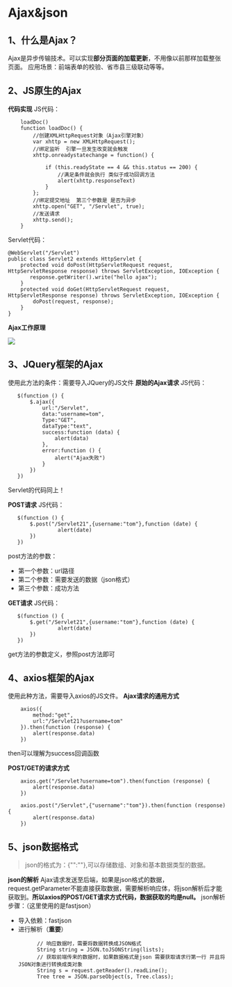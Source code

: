 # Ajax&json
## 1、什么是Ajax？
Ajax是异步传输技术。可以实现**部分页面的加载更新**，不用像以前那样加载整张页面。
    应用场景：前端表单的校验、省市县三级联动等等。
## 2、JS原生的Ajax
**代码实现**
JS代码：
```
    loadDoc()
    function loadDoc() {
        //创建XMLHttpRequest对象（Ajax引擎对象）
        var xhttp = new XMLHttpRequest();
        //绑定监听  引擎一旦发生改变就会触发
        xhttp.onreadystatechange = function() {

            if (this.readyState == 4 && this.status == 200) {
                //满足条件就会执行 类似于成功回调方法
                alert(xhttp.responseText)
            }
        };
        //绑定提交地址  第三个参数是 是否为异步
        xhttp.open("GET", "/Servlet", true);
        //发送请求
        xhttp.send();
    }
```
Servlet代码：
```
@WebServlet("/Servlet")
public class Servlet2 extends HttpServlet {
    protected void doPost(HttpServletRequest request, HttpServletResponse response) throws ServletException, IOException {
       response.getWriter().write("hello ajax");
    }
    protected void doGet(HttpServletRequest request, HttpServletResponse response) throws ServletException, IOException {
        doPost(request, response);
    }
}
```
**Ajax工作原理**

<img src="https://shopping-mlk.oss-cn-beijing.aliyuncs.com/JavaNote/Ajax/Ajax%E5%B7%A5%E4%BD%9C%E5%8E%9F%E7%90%86.jpg"  >

## 3、JQuery框架的Ajax
使用此方法的条件：需要导入JQuery的JS文件
**原始的Ajax请求**
JS代码：
```
   $(function () {
       $.ajax({
           url:"/Servlet",
           data:"username=tom",
           Type:"GET",
           dataType:"text",
           success:function (data) {
               alert(data)
           },
           error:function () {
               alert("Ajax失败")
           }
       })
   })
```
Servlet的代码同上！

**POST请求**
JS代码：
```
   $(function () {
       $.post("/Servlet21",{username:"tom"},function (date) {
                alert(date)
       })
   })
```
post方法的参数：
- 第一个参数：url路径
- 第二个参数：需要发送的数据（json格式）
- 第三个参数：成功方法

**GET请求**
JS代码：
```
   $(function () {
       $.get("/Servlet21",{username:"tom"},function (date) {
                alert(date)
       })
   })
```
get方法的参数定义，参照post方法即可
## 4、axios框架的Ajax
使用此种方法，需要导入axios的JS文件。
**Ajax请求的通用方式**
```
    axios({
        method:"get",
        url:"/Servlet21?username=tom"
    }).then(function (response) {
        alert(response.data)
    })
```
then可以理解为success回调函数

**POST/GET的请求方式**
```
    axios.get("/Servlet?username=tom").then(function (response) {
        alert(response.data)
    })

    axios.post("/Servlet",{"username":"tom"}).then(function (response) {
        alert(response.data)
    })
```

## 5、json数据格式
>json的格式为：{"":""},可以存储数组、对象和基本数据类型的数据。

**json的解析**
Ajax请求发送至后端，如果是json格式的数据，request.getParameter不能直接获取数据，需要解析响应体，将json解析后才能获取到。**所以axios的POST/GET请求方式代码，数据获取的均是null。**
json解析步骤：（这里使用的是fastjson）
- 导入依赖：fastjson
- 进行解析（**重要**）
  ```
        // 响应数据时，需要将数据转换成JSON格式
        String string = JSON.toJSONString(lists);
        // 获取前端传来的数据时，如果数据格式是json 需要获取请求行第一行 并且将JSON对象进行转换成类对象
        String s = request.getReader().readLine();
        Tree tree = JSON.parseObject(s, Tree.class);
  ```

















